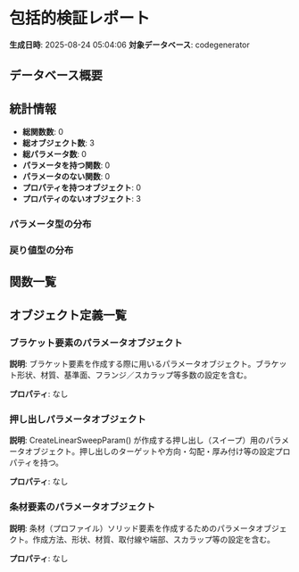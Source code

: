 # 包括的検証レポート

**生成日時**: 2025-08-24 05:04:06
**対象データベース**: codegenerator

## データベース概要


## 統計情報

- **総関数数**: 0
- **総オブジェクト数**: 3
- **総パラメータ数**: 0
- **パラメータを持つ関数**: 0
- **パラメータのない関数**: 0
- **プロパティを持つオブジェクト**: 0
- **プロパティのないオブジェクト**: 3

### パラメータ型の分布


### 戻り値型の分布


## 関数一覧

## オブジェクト定義一覧

### ブラケット要素のパラメータオブジェクト

**説明**: ブラケット要素を作成する際に用いるパラメータオブジェクト。ブラケット形状、材質、基準面、フランジ／スカラップ等多数の設定を含む。

**プロパティ**: なし

### 押し出しパラメータオブジェクト

**説明**: CreateLinearSweepParam() が作成する押し出し（スイープ）用のパラメータオブジェクト。押し出しのターゲットや方向・勾配・厚み付け等の設定プロパティを持つ。

**プロパティ**: なし

### 条材要素のパラメータオブジェクト

**説明**: 条材（プロファイル）ソリッド要素を作成するためのパラメータオブジェクト。作成方法、形状、材質、取付線や端部、スカラップ等の設定を含む。

**プロパティ**: なし
